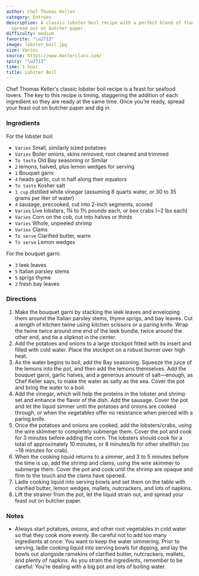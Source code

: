```yaml
---
author: Chef Thomas Keller
category: Entrees
description: A classic lobster boil recipe with a perfect blend of flavors and a feast
  spread out on butcher paper.
difficulty: medium
favorite: "\u2713"
image: lobster_boil.jpg
size: Varies
source: https://www.masterclass.com/
spicy: "\u2713"
time: 1 hour
title: Lobster Boil
---
```


Chef Thomas Keller's classic lobster boil recipe is a feast for seafood lovers. The key to this recipe is timing, staggering the addition of each ingredient so they are ready at the same time. Once you’re ready, spread your feast out on butcher paper and dig in.

### Ingredients

For the lobster boil:

* `Varies` Small, similarly sized potatoes
* `Varies` Boiler onions, skins removed, root cleaned and trimmed
* `To taste` Old Bay seasoning or Similar
* `2` lemons, halved, plus lemon wedges for serving
* `1` Bouquet garni
* `4` heads garlic, cut in half along their equators
* `To taste` Kosher salt
* `1 cup` distilled white vinegar (assuming 8 quarts water, or 30 to 35 grams per liter of water)
* `4` sausage, precooked, cut into 2-inch segments, scored
* `Varies` Live lobsters, 1¼ to 1½ pounds each, or box crabs (~2 lbs each)
* `Varies` Corn on the cob, cut into halves or thirds
* `Varies` Whole, unpeeled shrimp
* `Varies` Clams
* `To serve` Clarified butter, warm
* `To serve` Lemon wedges

For the bouquet garni:

* `3` leek leaves
* `5` Italian parsley stems
* `5` sprigs thyme
* `2` fresh bay leaves

### Directions

1. Make the bouquet garni by stacking the leek leaves and enveloping them around the Italian parsley stems, thyme sprigs, and bay leaves. Cut a length of kitchen twine using kitchen scissors or a paring knife. Wrap the twine twice around one end of the leek bundle, twice around the other end, and tie a slipknot in the center.
2. Add the potatoes and onions to a large stockpot fitted with its insert and filled with cold water. Place the stockpot on a robust burner over high heat.
3. As the water begins to boil, add the Bay seasoning. Squeeze the juice of the lemons into the pot, and then add the lemons themselves. Add the bouquet garni, garlic halves, and a generous amount of salt—enough, as Chef Keller says, to make the water as salty as the sea. Cover the pot and bring the water to a boil.
4. Add the vinegar, which will help the proteins in the lobster and shrimp set and enhance the flavor of the dish. Add the sausage. Cover the pot and let the liquid simmer until the potatoes and onions are cooked through, or when the vegetables offer no resistance when pierced with a paring knife.
5. Once the potatoes and onions are cooked, add the lobsters/crabs, using the wire skimmer to completely submerge them. Cover the pot and cook for 3 minutes before adding the corn. The lobsters should cook for a total of approximately 10 minutes, or 8 minutes/lb for other shellfish (so ~16 minutes for crab).
6. When the cooking liquid returns to a simmer, and 3 to 5 minutes before the time is up, add the shrimp and clams, using the wire skimmer to submerge them. Cover the pot and cook until the shrimp are opaque and firm to the touch and the clams have opened.
7. Ladle cooking liquid into serving bowls and set them on the table with clarified butter, lemon wedges, mallets, nutcrackers, and lots of napkins.
8. Lift the strainer from the pot, let the liquid strain out, and spread your feast out on butcher paper.

### Notes

- Always start potatoes, onions, and other root vegetables in cold water so that they cook more evenly. Be careful not to add too many ingredients at once: You want to keep the water simmering. Prior to serving, ladle cooking liquid into serving bowls for dipping, and lay the bowls out alongside ramekins of clarified butter, nutcrackers, mallets, and plenty of napkins. As you strain the ingredients, remember to be careful: You’re dealing with a big pot and lots of boiling water.